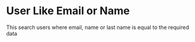 # User Like Email or Name

This search users where email, name or last name is equal to the required data
